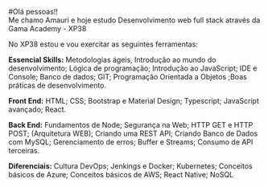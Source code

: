 #Olá pessoas!!  
Me chamo Amauri e hoje estudo Desenvolvimento web full stack através da Gama Academy - XP38

No XP38 estou e vou exercitar as seguintes ferramentas:

**Essencial Skills:** Metodologias ágeis, Introdução ao mundo do desenvolvimento; Lógica de programação; Introdução ao JavaScript; IDE e Console; Banco de dados; GIT; Programação Orientada a Objetos ;Boas práticas de desenvolvimento.

**Front End:** HTML; CSS; Bootstrap e Material Design; Typescript; JavaScript avançado; React.

**Back End:** Fundamentos de Node; Segurança na Web; HTTP GET e HTTP POST; (Arquitetura WEB); Criando uma REST API; Criando Banco de Dados com MySQL; Gerenciamento de erros; Buffer e Streams; Consumo de API terceiras.

**Diferenciais:** Cultura DevOps; Jenkings e Docker; Kubernetes; Conceitos básicos de Azure; Conceitos básicos de AWS; React Native; NoSQL
